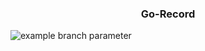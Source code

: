 

<h3 align="center"><strong> Go-Record </strong></h3>

![example branch parameter](https://github.com/zsp108/go-record/actions/workflows/pull_request.yml/badge.svg?branch=main)
